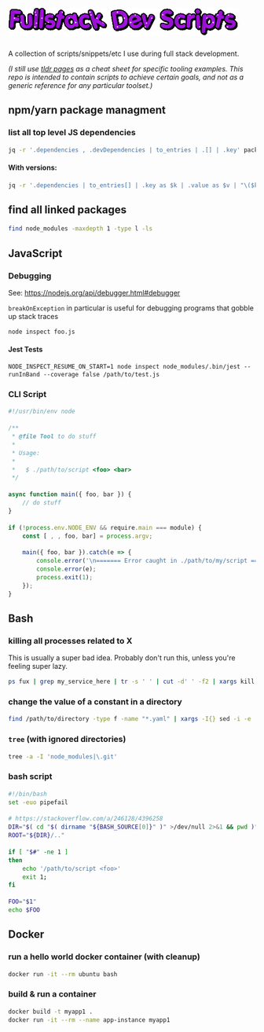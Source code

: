 # ![Fullstack Dev Scripts](logo.gif)

A collection of scripts/snippets/etc I use during full stack development.

_(I still use [tldr pages](https://tldr.sh/) as a cheat sheet for specific tooling examples. This repo is intended to contain scripts to achieve certain goals, and not as a generic reference for any particular toolset.)_

## npm/yarn package managment

### list all top level JS dependencies

```sh
jq -r '.dependencies , .devDependencies | to_entries | .[] | .key' package.json | tr '\n' ' '
```

#### With versions:

```sh
jq -r '.dependencies | to_entries[] | .key as $k | .value as $v | "\($k)@\($v)"' package.json | tr '\n' ' '
```

## find all linked packages

```sh
find node_modules -maxdepth 1 -type l -ls
```

## JavaScript 

### Debugging

See: https://nodejs.org/api/debugger.html#debugger

`breakOnException` in particular is useful for debugging programs that gobble up stack traces

```
node inspect foo.js
```

#### Jest Tests

```
NODE_INSPECT_RESUME_ON_START=1 node inspect node_modules/.bin/jest --runInBand --coverage false /path/to/test.js
```

### CLI Script

```js
#!/usr/bin/env node

/**
 * @file Tool to do stuff
 *
 * Usage:
 *
 *   $ ./path/to/script <foo> <bar>
 */

async function main({ foo, bar }) {
    // do stuff
}

if (!process.env.NODE_ENV && require.main === module) {
    const [ , , foo, bar] = process.argv;
    
    main({ foo, bar }).catch(e => {
        console.error('\n======= Error caught in ./path/to/my/script =======');
        console.error(e);
        process.exit(1);
    });
}
```

## Bash

### killing all processes related to X

This is usually a super bad idea. Probably don't run this, unless you're feeling super lazy.

```sh
ps fux | grep my_service_here | tr -s ' ' | cut -d' ' -f2 | xargs kill
```

### change the value of a constant in a directory

```sh
find /path/to/directory -type f -name "*.yaml" | xargs -I{} sed -i -e 's/mem: 2800/mem: 4096/g' {}
```

### `tree` (with ignored directories)

```bash
tree -a -I 'node_modules|\.git'
```

### bash script

```bash
#!/bin/bash
set -euo pipefail

# https://stackoverflow.com/a/246128/4396258
DIR="$( cd "$( dirname "${BASH_SOURCE[0]}" )" >/dev/null 2>&1 && pwd )"
ROOT="${DIR}/.."

if [ "$#" -ne 1 ]
then
    echo '/path/to/script <foo>'
    exit 1;
fi

FOO="$1"
echo $FOO
```
## Docker

### run a hello world docker container (with cleanup)

```sh
docker run -it --rm ubuntu bash
```

### build & run a container

```sh
docker build -t myapp1 .
docker run -it --rm --name app-instance myapp1
```
